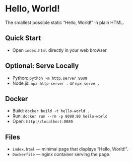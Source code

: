 # Hello, World!

The smallest possible static “Hello, World!” in plain HTML.

## Quick Start
- Open `index.html` directly in your web browser.

## Optional: Serve Locally
- Python: `python -m http.server 8000`
- Node.js: `npx http-server .` or `npx serve .`

## Docker
- Build: `docker build -t hello-world .`
- Run: `docker run --rm -p 8080:80 hello-world`
- Open: `http://localhost:8080`

## Files
- `index.html` — minimal page that displays “Hello, World!”.
 - `Dockerfile` — nginx container serving the page.
